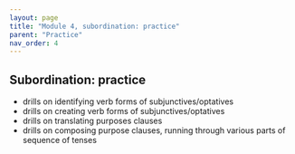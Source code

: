 ```yaml
---
layout: page
title: "Module 4, subordination: practice"
parent: "Practice"
nav_order: 4
---
```


## Subordination: practice

- drills on identifying verb forms of subjunctives/optatives
- drills on creating verb forms of subjunctives/optatives
- drills on translating purposes clauses
- drills on composing purpose clauses, running through various parts of sequence of tenses
